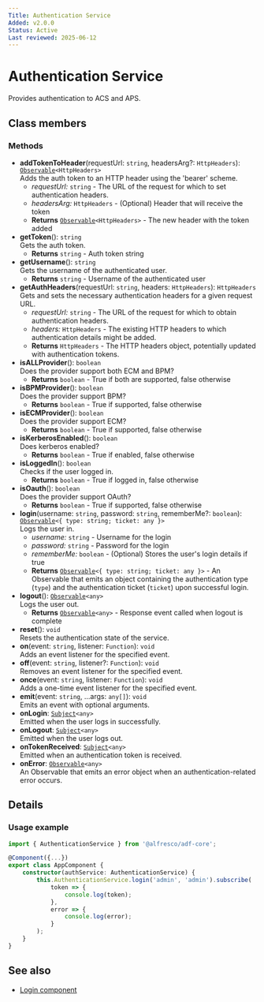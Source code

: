 ```yaml
---
Title: Authentication Service
Added: v2.0.0
Status: Active
Last reviewed: 2025-06-12
---
```


# Authentication Service

Provides authentication to ACS and APS.

## Class members

### Methods

-   **addTokenToHeader**(requestUrl: `string`, headersArg?: `HttpHeaders`): [`Observable`](http://reactivex.io/documentation/observable.html)`<HttpHeaders>`<br/>
    Adds the auth token to an HTTP header using the 'bearer' scheme.
    -   _requestUrl:_ `string`  - The URL of the request for which to set authentication headers.
    -   _headersArg:_ `HttpHeaders`  - (Optional) Header that will receive the token
    -   **Returns** [`Observable`](http://reactivex.io/documentation/observable.html)`<HttpHeaders>` - The new header with the token added
-   **getToken**(): `string`<br/>
    Gets the auth token.
    -   **Returns** `string` - Auth token string
-   **getUsername**(): `string`<br/>
    Gets the username of the authenticated user.
    -   **Returns** `string` - Username of the authenticated user
-   **getAuthHeaders**(requestUrl: `string`, headers: `HttpHeaders`): `HttpHeaders`<br/>
    Gets and sets the necessary authentication headers for a given request URL.
    -   _requestUrl:_ `string`  - The URL of the request for which to obtain authentication headers.
    -   _headers:_ `HttpHeaders`  - The existing HTTP headers to which authentication details might be added.
    -   **Returns** `HttpHeaders` - The HTTP headers object, potentially updated with authentication tokens.
-   **isALLProvider**(): `boolean`<br/>
    Does the provider support both ECM and BPM?
    -   **Returns** `boolean` - True if both are supported, false otherwise
-   **isBPMProvider**(): `boolean`<br/>
    Does the provider support BPM?
    -   **Returns** `boolean` - True if supported, false otherwise
-   **isECMProvider**(): `boolean`<br/>
    Does the provider support ECM?
    -   **Returns** `boolean` - True if supported, false otherwise
-   **isKerberosEnabled**(): `boolean`<br/>
    Does kerberos enabled?
    -   **Returns** `boolean` - True if enabled, false otherwise
-   **isLoggedIn**(): `boolean`<br/>
    Checks if the user logged in.
    -   **Returns** `boolean` - True if logged in, false otherwise
-   **isOauth**(): `boolean`<br/>
    Does the provider support OAuth?
    -   **Returns** `boolean` - True if supported, false otherwise
-   **login**(username: `string`, password: `string`, rememberMe?: `boolean`): [`Observable`](http://reactivex.io/documentation/observable.html)`<{ type: string; ticket: any }>`<br/>
    Logs the user in.
    -   _username:_ `string`  - Username for the login
    -   _password:_ `string`  - Password for the login
    -   _rememberMe:_ `boolean`  - (Optional) Stores the user's login details if true
    -   **Returns** [`Observable`](http://reactivex.io/documentation/observable.html)`<{ type: string; ticket: any }>` - An Observable that emits an object containing the authentication type (`type`) and the authentication ticket (`ticket`) upon successful login.
-   **logout**(): [`Observable`](http://reactivex.io/documentation/observable.html)`<any>`<br/> Logs the user out.
    -   **Returns** [`Observable`](http://reactivex.io/documentation/observable.html)`<any>` - Response event called when logout is complete
-   **reset**(): `void`<br/>Resets the authentication state of the service.
-   **on**(event: `string`, listener: `Function`): `void`<br/> Adds an event listener for the specified event.
-   **off**(event: `string`, listener?: `Function`): `void`<br/> Removes an event listener for the specified event.
-   **once**(event: `string`, listener: `Function`): `void`<br/> Adds a one-time event listener for the specified event.
-   **emit**(event: `string`, ...args: `any[]`): `void`<br/> Emits an event with optional arguments.
-   **onLogin**: [`Subject`](https://reactivex.io/documentation/subject)`<any>`<br/> Emitted when the user logs in successfully.
-   **onLogout**: [`Subject`](https://reactivex.io/documentation/subject)`<any>`<br/> Emitted when the user logs out.
-   **onTokenReceived**: [`Subject`](https://reactivex.io/documentation/subject)`<any>`<br/> Emitted when an authentication token is received.
-   **onError**: [`Observable`](http://reactivex.io/documentation/observable.html)`<any>`<br/> An Observable that emits an error object when an authentication-related error occurs.

## Details

### Usage example

```ts
import { AuthenticationService } from '@alfresco/adf-core';

@Component({...})
export class AppComponent {
    constructor(authService: AuthenticationService) {
        this.AuthenticationService.login('admin', 'admin').subscribe(
            token => {
                console.log(token);
            },
            error => {
                console.log(error);
            }
        );
    }
}
```

## See also

-   [Login component](../components/login.component.md)
